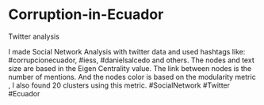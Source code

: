 # Corruption-in-Ecuador
Twitter analysis

I made Social Network Analysis with twitter data and used hashtags like: #corrupcionecuador, #iess, #danielsalcedo and others.
The nodes and text size are based in the Eigen Centrality value. The link between nodes is the number of mentions. And the nodes color is based on the modularity metric , I also found 20 clusters using this metric.
#SocialNetwork #Twitter #Ecuador
